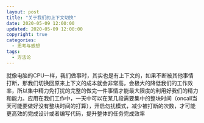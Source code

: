 ```yaml
---
layout: post
title: "关于我们的上下文切换"
date: 2020-05-09 12:00:00
updated: 2020-05-09 12:00:00
copyright: true
categories:
  - 思考与感想
tags:
  - 方法论
---
```


就像电脑的CPU一样，我们做事时，其实也是有上下文的，如果不断被其他事情打断，那我们切换回原来上下文的成本就会非常高，会极大的降低我们的工作效率，所以集中精力免打扰的完整的做完一件事情才能最大限度的利用好我们的精力和能力。应用在我们工作中，一天中可以在某几段需要集中的整块时间（oncall当天可能要做好没有整块时间的打算），开启勿扰模式，减少被打断的次数，才可能更高效的完成设计或者编写代码，提升整体的任务完成效率